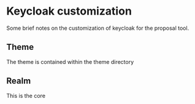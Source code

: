 Keycloak customization
======================

Some brief notes on the customization of keycloak for the proposal tool.

## Theme

The theme is contained within the theme directory

## Realm

This is the core